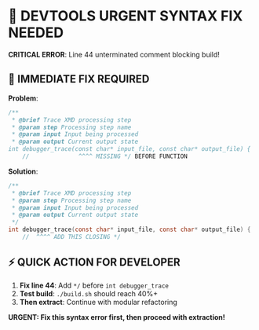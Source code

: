 # 🚨 DEVTOOLS URGENT SYNTAX FIX NEEDED

**CRITICAL ERROR**: Line 44 unterminated comment blocking build!

## 🎯 IMMEDIATE FIX REQUIRED

**Problem**: 
```c
/**
 * @brief Trace XMD processing step
 * @param step Processing step name
 * @param input Input being processed
 * @param output Current output state
int debugger_trace(const char* input_file, const char* output_file) {
    //              ^^^^ MISSING */ BEFORE FUNCTION
```

**Solution**:
```c
/**
 * @brief Trace XMD processing step
 * @param step Processing step name
 * @param input Input being processed
 * @param output Current output state
 */
int debugger_trace(const char* input_file, const char* output_file) {
    //  ^^^^ ADD THIS CLOSING */
```

## ⚡ QUICK ACTION FOR DEVELOPER

1. **Fix line 44**: Add `*/` before `int debugger_trace`
2. **Test build**: `./build.sh` should reach 40%+ 
3. **Then extract**: Continue with modular refactoring

**URGENT: Fix this syntax error first, then proceed with extraction!**